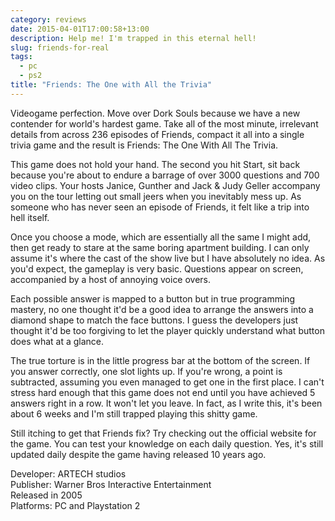 ```yaml
---
category: reviews
date: 2015-04-01T17:00:58+13:00
description: Help me! I'm trapped in this eternal hell!
slug: friends-for-real
tags:
  - pc
  - ps2
title: "Friends: The One with All the Trivia"
---
```

Videogame perfection. Move over Dork Souls because we have a new contender for world's hardest game. Take all of the most minute, irrelevant details from across 236 episodes of Friends, compact it all into a single trivia game and the result is Friends: The One With All The Trivia.

This game does not hold your hand. The second you hit Start, sit back because you're about to endure a barrage of over 3000 questions and 700 video clips. Your hosts Janice, Gunther and Jack & Judy Geller accompany you on the tour letting out small jeers when you inevitably mess up. As someone who has never seen an episode of Friends, it felt like a trip into hell itself.

Once you choose a mode, which are essentially all the same I might add, then get ready to stare at the same boring apartment building. I can only assume it's where the cast of the show live but I have absolutely no idea. As you'd expect, the gameplay is very basic. Questions appear on screen, accompanied by a host of annoying voice overs.

Each possible answer is mapped to a button but in true programming mastery, no one thought it'd be a good idea to arrange the answers into a diamond shape to match the face buttons. I guess the developers just thought it'd be too forgiving to let the player quickly understand what button does what at a glance.

The true torture is in the little progress bar at the bottom of the screen. If you answer correctly, one slot lights up. If you're wrong, a point is subtracted, assuming you even managed to get one in the first place. I can't stress hard enough that this game does not end until you have achieved 5 answers right in a row. It won't let you leave. In fact, as I write this, it's been about 6 weeks and I'm still trapped playing this shitty game.

Still itching to get that Friends fix? Try checking out the official website for the game. You can test your knowledge on each daily question. Yes, it's still updated daily despite the game having released 10 years ago.

Developer: ARTECH studios \
Publisher: Warner Bros Interactive Entertainment \
Released in 2005 \
Platforms: PC and Playstation 2

